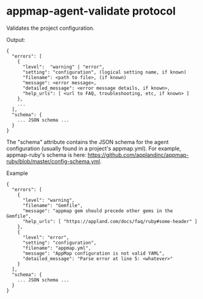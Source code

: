 # appmap-agent-validate protocol

Validates the project configuration.

Output:

    {
      "errors": [
        {
          "level":  "warning" | "error",
          "setting": "configuration", (logical setting name, if known)
          "filename": <path to file>, (if known)
          "message": <error message>,
          "detailed_message": <error message details, if known>,
          "help_urls": [ <url to FAQ, troubleshooting, etc, if known> ]
        },
        ...
      ],
      "schema": {
        ... JSON schema ... 
      }
    }

The "schema" attribute contains the JSON schema for the agent configuration (usually found in a project's appmap.yml). For example, appmap-ruby's schema is here: https://github.com/applandinc/appmap-ruby/blob/master/config-schema.yml.

Example

    {
      "errors": [
        {
          "level": "warning",
          "filename": "Gemfile",
          "message": "appmap gem should precede other gems in the Gemfile",
          "help_urls": [ "https://appland.com/docs/faq/ruby#some-header" ]
        },
        {
          "level": "error",
          "setting": "configuration",
          "filename": "appmap.yml",
          "message": "AppMap configuration is not valid YAML",
          "detailed_message": "Parse error at line 5: <whatever>"
        }
      ],
      "schema": {
        ... JSON schema ...
      }
    }
